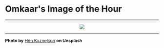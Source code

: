 # Omkaar's Image of the Hour

---

<div align="center">

<a href="https://unsplash.com/photos/a-busy-street-in-tokyo-japan-6B3Nb71JvFw">
  <img src="https://images.unsplash.com/photo-1749984340771-c3a967db0a28?crop=entropy&cs=tinysrgb&fit=max&fm=jpg&ixid=M3w3NjA2Nzh8MHwxfHJhbmRvbXx8fHx8fHx8fDE3NTE5MTEyMDB8&ixlib=rb-4.1.0&q=80&w=1080" style="max-width:100%; height:auto;">
</a>



</div>

---

**Photo by** [Hen Kaznelson](https://unsplash.com/@catchafilm) **on Unsplash**
